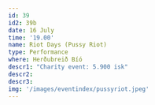 ```yaml
---
id: 39
id2: 39b
date: 16 July
time: '19.00'
name: Riot Days (Pussy Riot)
type: Performance
where: Herðubreið Bíó
descr1: "Charity event: 5.900 isk"
descr2: 
descr3: 
img: '/images/eventindex/pussyriot.jpeg'
---
```

